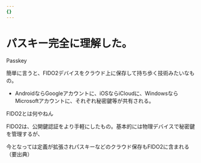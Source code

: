 ```yaml
---
{}
---
```

# パスキー完全に理解した。

Passkey

簡単に言うと、FIDO2デバイスをクラウド上に保存して持ち歩く技術みたいなもの。

- AndroidならGoogleアカウントに、iOSならiCloudに、WindowsならMicrosoftアカウントに、それぞれ秘密鍵等が共有される。

FIDO2とは何やねん

FIDO2は、公開鍵認証をより手軽にしたもの。基本的には物理デバイスで秘密鍵を管理するが、

今となっては定義が拡張されパスキーなどのクラウド保存もFIDO2に含まれる（要出典）